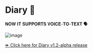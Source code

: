 # Diary 📕

𝐍𝐎𝐖 𝐈𝐓 𝐒𝐔𝐏𝐏𝐎𝐑𝐓𝐒 𝐕𝐎𝐈𝐂𝐄-𝐓𝐎-𝐓𝐄𝐗𝐓 🗣️

![image](https://github.com/Ron-Caster/Diary/assets/56224323/5723fe70-f782-41da-9681-7bbed1cde2e9)

[⏩ Click here for Diary v1.2-alpha release](https://github.com/Ron-Caster/Diary/releases/tag/Diary_v1.2)
